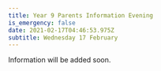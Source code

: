 ```yaml
---
title: Year 9 Parents Information Evening
is_emergency: false
date: 2021-02-17T04:46:53.975Z
subtitle: Wednesday 17 February
---
```

Information will be added soon.